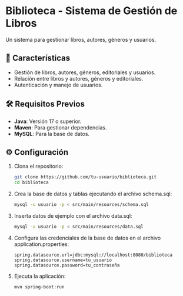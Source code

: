 # Biblioteca - Sistema de Gestión de Libros

Un sistema para gestionar libros, autores, géneros y usuarios.

## 🚀 Características
- Gestión de libros, autores, géneros, editoriales y usuarios.
- Relación entre libros y autores, géneros y editoriales.
- Autenticación y manejo de usuarios.

## 🛠️ Requisitos Previos

- **Java**: Versión 17 o superior.
- **Maven**: Para gestionar dependencias.
- **MySQL**: Para la base de datos.

## ⚙️ Configuración

1. Clona el repositorio:
   ```bash
   git clone https://github.com/tu-usuario/biblioteca.git
   cd biblioteca

2. Crea la base de datos y tablas ejecutando el archivo schema.sql:
   ```bash
   mysql -u usuario -p < src/main/resources/schema.sql

3. Inserta datos de ejemplo con el archivo data.sql:
    ```bash
   mysql -u usuario -p < src/main/resources/data.sql

4. Configura las credenciales de la base de datos en el archivo application.properties:
    ```properties
   spring.datasource.url=jdbc:mysql://localhost:8080/biblioteca
   spring.datasource.username=tu_usuario
   spring.datasource.password=tu_contraseña
   
5. Ejecuta la aplicación:
    ```bash
   mvn spring-boot:run